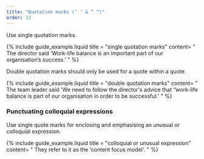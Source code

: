 ```yaml
---
title: "Quotation marks (‘ ’ & “ ”)"
order: 12
---
```


Use single quotation marks.

{% include guide_example.liquid
  title = "single quotation marks"
  content= "
The director said ‘Work-life balance is an important part of our organisation’s success.’
"
%}

Double quotation marks should only be used for a quote within a quote.

{% include guide_example.liquid
  title = "double quotation marks"
  content= "
The team leader said 'We need to follow the director's advice that “work-life balance is part of our organisation in order to be successful.'
"
%}

### Punctuating colloquial expressions

Use single quote marks for enclosing and emphasising an unusual or colloquial expression.

{% include guide_example.liquid
  title = "colloquial or unusual expression"
  content= "
They refer to it as the ‘content focus model'.
"
%}

